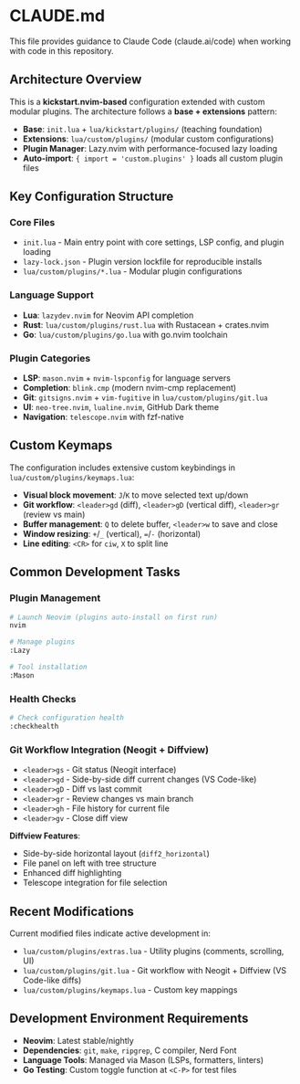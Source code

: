 # CLAUDE.md

This file provides guidance to Claude Code (claude.ai/code) when working with code in this repository.

## Architecture Overview

This is a **kickstart.nvim-based** configuration extended with custom modular plugins. The architecture follows a **base + extensions** pattern:

- **Base**: `init.lua` + `lua/kickstart/plugins/` (teaching foundation)
- **Extensions**: `lua/custom/plugins/` (modular custom configurations)
- **Plugin Manager**: Lazy.nvim with performance-focused lazy loading
- **Auto-import**: `{ import = 'custom.plugins' }` loads all custom plugin files

## Key Configuration Structure

### Core Files
- `init.lua` - Main entry point with core settings, LSP config, and plugin loading
- `lazy-lock.json` - Plugin version lockfile for reproducible installs
- `lua/custom/plugins/*.lua` - Modular plugin configurations

### Language Support
- **Lua**: `lazydev.nvim` for Neovim API completion
- **Rust**: `lua/custom/plugins/rust.lua` with Rustacean + crates.nvim
- **Go**: `lua/custom/plugins/go.lua` with go.nvim toolchain

### Plugin Categories
- **LSP**: `mason.nvim` + `nvim-lspconfig` for language servers
- **Completion**: `blink.cmp` (modern nvim-cmp replacement)
- **Git**: `gitsigns.nvim` + `vim-fugitive` in `lua/custom/plugins/git.lua`
- **UI**: `neo-tree.nvim`, `lualine.nvim`, GitHub Dark theme
- **Navigation**: `telescope.nvim` with fzf-native

## Custom Keymaps

The configuration includes extensive custom keybindings in `lua/custom/plugins/keymaps.lua`:

- **Visual block movement**: `J`/`K` to move selected text up/down
- **Git workflow**: `<leader>gd` (diff), `<leader>gD` (vertical diff), `<leader>gr` (review vs main)
- **Buffer management**: `Q` to delete buffer, `<leader>w` to save and close
- **Window resizing**: `+`/`_` (vertical), `=`/`-` (horizontal)
- **Line editing**: `<CR>` for `ciw`, `X` to split line

## Common Development Tasks

### Plugin Management
```bash
# Launch Neovim (plugins auto-install on first run)
nvim

# Manage plugins
:Lazy

# Tool installation
:Mason
```

### Health Checks
```bash
# Check configuration health
:checkhealth
```

### Git Workflow Integration (Neogit + Diffview)
- `<leader>gs` - Git status (Neogit interface)
- `<leader>gd` - Side-by-side diff current changes (VS Code-like)
- `<leader>gD` - Diff vs last commit
- `<leader>gr` - Review changes vs main branch
- `<leader>gh` - File history for current file
- `<leader>gv` - Close diff view

**Diffview Features**:
- Side-by-side horizontal layout (`diff2_horizontal`)
- File panel on left with tree structure
- Enhanced diff highlighting
- Telescope integration for file selection

## Recent Modifications

Current modified files indicate active development in:
- `lua/custom/plugins/extras.lua` - Utility plugins (comments, scrolling, UI)
- `lua/custom/plugins/git.lua` - Git workflow with Neogit + Diffview (VS Code-like diffs)
- `lua/custom/plugins/keymaps.lua` - Custom key mappings

## Development Environment Requirements

- **Neovim**: Latest stable/nightly
- **Dependencies**: `git`, `make`, `ripgrep`, C compiler, Nerd Font
- **Language Tools**: Managed via Mason (LSPs, formatters, linters)
- **Go Testing**: Custom toggle function at `<C-P>` for test files